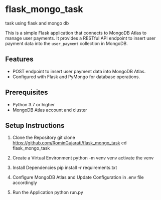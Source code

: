 # flask_mongo_task
task using flask and mongo db

This is a simple Flask application that connects to MongoDB Atlas to manage user payments. It provides a RESTful API endpoint to insert user payment data into the `user_payment` collection in MongoDB.

## Features
- POST endpoint to insert user payment data into MongoDB Atlas.
- Configured with Flask and PyMongo for database operations.

## Prerequisites
- Python 3.7 or higher
- MongoDB Atlas account and cluster


## Setup Instructions

1. Clone the Repository
git clone https://github.com/RominGujarati/flask_mongo_task
cd flask_mongo_task

2. Create a Virtual Environment
python -m venv venv
activate the venv

3. Install Dependencies
pip install -r requirements.txt

4. Configure MongoDB Atlas and Update Configuration in .env file accordingly

5. Run the Application
python run.py
